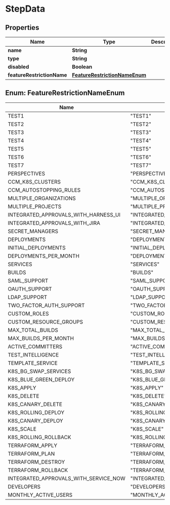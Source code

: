 # StepData

## Properties
Name | Type | Description | Notes
------------ | ------------- | ------------- | -------------
**name** | **String** |  |  [optional]
**type** | **String** |  |  [optional]
**disabled** | **Boolean** |  |  [optional]
**featureRestrictionName** | [**FeatureRestrictionNameEnum**](#FeatureRestrictionNameEnum) |  |  [optional]

<a name="FeatureRestrictionNameEnum"></a>
## Enum: FeatureRestrictionNameEnum
Name | Value
---- | -----
TEST1 | &quot;TEST1&quot;
TEST2 | &quot;TEST2&quot;
TEST3 | &quot;TEST3&quot;
TEST4 | &quot;TEST4&quot;
TEST5 | &quot;TEST5&quot;
TEST6 | &quot;TEST6&quot;
TEST7 | &quot;TEST7&quot;
PERSPECTIVES | &quot;PERSPECTIVES&quot;
CCM_K8S_CLUSTERS | &quot;CCM_K8S_CLUSTERS&quot;
CCM_AUTOSTOPPING_RULES | &quot;CCM_AUTOSTOPPING_RULES&quot;
MULTIPLE_ORGANIZATIONS | &quot;MULTIPLE_ORGANIZATIONS&quot;
MULTIPLE_PROJECTS | &quot;MULTIPLE_PROJECTS&quot;
INTEGRATED_APPROVALS_WITH_HARNESS_UI | &quot;INTEGRATED_APPROVALS_WITH_HARNESS_UI&quot;
INTEGRATED_APPROVALS_WITH_JIRA | &quot;INTEGRATED_APPROVALS_WITH_JIRA&quot;
SECRET_MANAGERS | &quot;SECRET_MANAGERS&quot;
DEPLOYMENTS | &quot;DEPLOYMENTS&quot;
INITIAL_DEPLOYMENTS | &quot;INITIAL_DEPLOYMENTS&quot;
DEPLOYMENTS_PER_MONTH | &quot;DEPLOYMENTS_PER_MONTH&quot;
SERVICES | &quot;SERVICES&quot;
BUILDS | &quot;BUILDS&quot;
SAML_SUPPORT | &quot;SAML_SUPPORT&quot;
OAUTH_SUPPORT | &quot;OAUTH_SUPPORT&quot;
LDAP_SUPPORT | &quot;LDAP_SUPPORT&quot;
TWO_FACTOR_AUTH_SUPPORT | &quot;TWO_FACTOR_AUTH_SUPPORT&quot;
CUSTOM_ROLES | &quot;CUSTOM_ROLES&quot;
CUSTOM_RESOURCE_GROUPS | &quot;CUSTOM_RESOURCE_GROUPS&quot;
MAX_TOTAL_BUILDS | &quot;MAX_TOTAL_BUILDS&quot;
MAX_BUILDS_PER_MONTH | &quot;MAX_BUILDS_PER_MONTH&quot;
ACTIVE_COMMITTERS | &quot;ACTIVE_COMMITTERS&quot;
TEST_INTELLIGENCE | &quot;TEST_INTELLIGENCE&quot;
TEMPLATE_SERVICE | &quot;TEMPLATE_SERVICE&quot;
K8S_BG_SWAP_SERVICES | &quot;K8S_BG_SWAP_SERVICES&quot;
K8S_BLUE_GREEN_DEPLOY | &quot;K8S_BLUE_GREEN_DEPLOY&quot;
K8S_APPLY | &quot;K8S_APPLY&quot;
K8S_DELETE | &quot;K8S_DELETE&quot;
K8S_CANARY_DELETE | &quot;K8S_CANARY_DELETE&quot;
K8S_ROLLING_DEPLOY | &quot;K8S_ROLLING_DEPLOY&quot;
K8S_CANARY_DEPLOY | &quot;K8S_CANARY_DEPLOY&quot;
K8S_SCALE | &quot;K8S_SCALE&quot;
K8S_ROLLING_ROLLBACK | &quot;K8S_ROLLING_ROLLBACK&quot;
TERRAFORM_APPLY | &quot;TERRAFORM_APPLY&quot;
TERRAFORM_PLAN | &quot;TERRAFORM_PLAN&quot;
TERRAFORM_DESTROY | &quot;TERRAFORM_DESTROY&quot;
TERRAFORM_ROLLBACK | &quot;TERRAFORM_ROLLBACK&quot;
INTEGRATED_APPROVALS_WITH_SERVICE_NOW | &quot;INTEGRATED_APPROVALS_WITH_SERVICE_NOW&quot;
DEVELOPERS | &quot;DEVELOPERS&quot;
MONTHLY_ACTIVE_USERS | &quot;MONTHLY_ACTIVE_USERS&quot;
